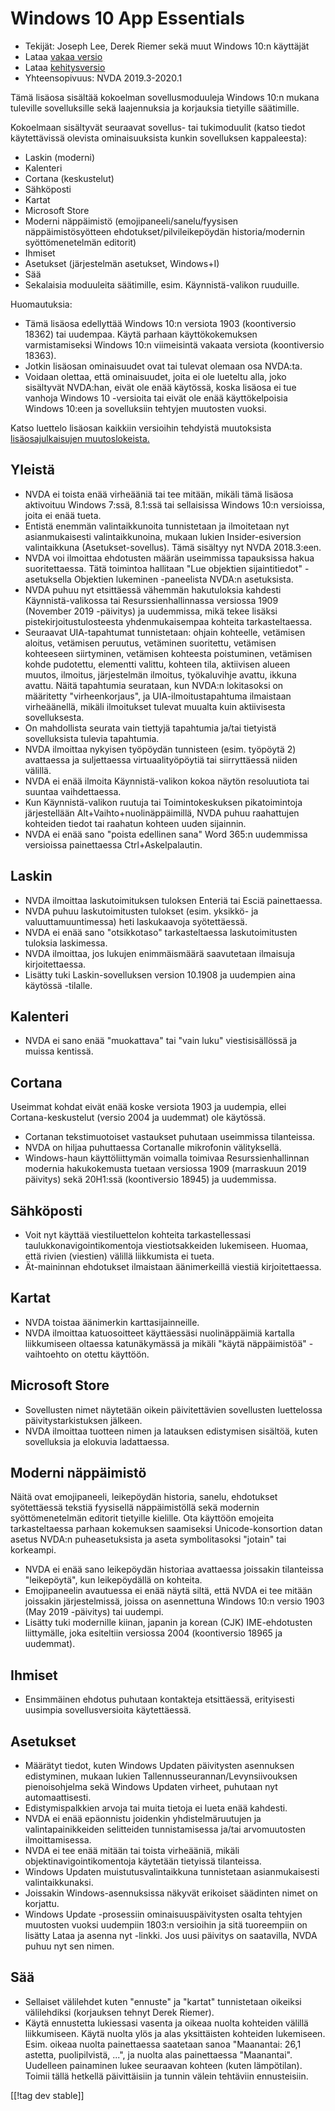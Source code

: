 # Windows 10 App Essentials #

* Tekijät: Joseph Lee, Derek Riemer sekä muut Windows 10:n käyttäjät
* Lataa [vakaa versio][1]
* Lataa [kehitysversio][2]
* Yhteensopivuus: NVDA 2019.3-2020.1

Tämä lisäosa sisältää kokoelman sovellusmoduuleja Windows 10:n mukana
tuleville sovelluksille sekä laajennuksia ja korjauksia tietyille
säätimille.

Kokoelmaan sisältyvät seuraavat sovellus- tai tukimoduulit (katso tiedot
käytettävissä olevista ominaisuuksista kunkin sovelluksen kappaleesta):

* Laskin (moderni)
* Kalenteri
* Cortana (keskustelut)
* Sähköposti
* Kartat
* Microsoft Store
* Moderni näppäimistö (emojipaneeli/sanelu/fyysisen näppäimistösyötteen
  ehdotukset/pilvileikepöydän historia/modernin syöttömenetelmän editorit)
* Ihmiset
* Asetukset (järjestelmän asetukset, Windows+I)
* Sää
* Sekalaisia moduuleita säätimille, esim. Käynnistä-valikon ruuduille.

Huomautuksia:

* Tämä lisäosa edellyttää Windows 10:n versiota 1903 (koontiversio 18362)
  tai uudempaa. Käytä parhaan käyttökokemuksen varmistamiseksi Windows 10:n
  viimeisintä vakaata versiota (koontiversio 18363).
* Jotkin lisäosan ominaisuudet ovat tai tulevat olemaan osa NVDA:ta.
* Voidaan olettaa, että ominaisuudet, joita ei ole lueteltu alla, joko
  sisältyvät NVDA:han, eivät ole enää käytössä, koska lisäosa ei tue vanhoja
  Windows 10 -versioita tai eivät ole enää käyttökelpoisia Windows 10:een ja
  sovelluksiin tehtyjen muutosten vuoksi.

Katso luettelo lisäosan kaikkiin versioihin tehdyistä muutoksista
[lisäosajulkaisujen muutoslokeista.][3]

## Yleistä

* NVDA ei toista enää virheääniä tai tee mitään, mikäli tämä lisäosa
  aktivoituu Windows 7:ssä, 8.1:ssä tai sellaisissa Windows 10:n versioissa,
  joita ei enää tueta.
* Entistä enemmän valintaikkunoita tunnistetaan ja ilmoitetaan nyt
  asianmukaisesti valintaikkunoina, mukaan lukien Insider-esiversion
  valintaikkuna (Asetukset-sovellus). Tämä sisältyy nyt NVDA 2018.3:een.
* NVDA voi ilmoittaa ehdotusten määrän useimmissa tapauksissa hakua
  suoritettaessa. Tätä toimintoa hallitaan "Lue objektien sijaintitiedot"
  -asetuksella Objektien lukeminen -paneelista NVDA:n asetuksista.
* NVDA puhuu nyt etsittäessä vähemmän hakutuloksia kahdesti
  Käynnistä-valikossa tai Resurssienhallinnassa versiossa 1909 (November
  2019 -päivitys) ja uudemmissa, mikä tekee lisäksi
  pistekirjoitustulosteesta yhdenmukaisempaa kohteita tarkasteltaessa.
* Seuraavat UIA-tapahtumat tunnistetaan: ohjain kohteelle, vetämisen
  aloitus, vetämisen peruutus, vetäminen suoritettu, vetämisen kohteeseen
  siirtyminen, vetämisen kohteesta poistuminen, vetämisen kohde pudotettu,
  elementti valittu, kohteen tila, aktiivisen alueen muutos, ilmoitus,
  järjestelmän ilmoitus, työkaluvihje avattu, ikkuna avattu. Näitä
  tapahtumia seurataan, kun NVDA:n lokitasoksi on määritetty
  "virheenkorjaus", ja UIA-ilmoitustapahtuma ilmaistaan virheäänellä, mikäli
  ilmoitukset tulevat muualta kuin aktiivisesta sovelluksesta.
* On mahdollista seurata vain tiettyjä tapahtumia ja/tai tietyistä
  sovelluksista tulevia tapahtumia.
* NVDA ilmoittaa nykyisen työpöydän tunnisteen (esim. työpöytä 2) avattaessa
  ja suljettaessa virtuaalityöpöytiä tai siirryttäessä niiden välillä.
* NVDA ei enää ilmoita Käynnistä-valikon kokoa  näytön resoluutiota tai
  suuntaa vaihdettaessa.
* Kun Käynnistä-valikon ruutuja tai Toimintokeskuksen pikatoimintoja
  järjestellään Alt+Vaihto+nuolinäppäimillä, NVDA puhuu raahattujen
  kohteiden tiedot tai raahatun kohteen uuden sijainnin.
* NVDA ei enää sano "poista edellinen sana" Word 365:n uudemmissa versioissa
  painettaessa Ctrl+Askelpalautin.

## Laskin

* NVDA ilmoittaa laskutoimituksen tuloksen Enteriä tai Esciä painettaessa.
* NVDA puhuu laskutoimitusten tulokset (esim. yksikkö- ja
  valuuttamuuntimessa) heti laskukaavoja syötettäessä.
* NVDA ei enää sano "otsikkotaso" tarkasteltaessa laskutoimitusten tuloksia
  laskimessa.
* NVDA ilmoittaa, jos lukujen enimmäismäärä saavutetaan ilmaisuja
  kirjoitettaessa.
* Lisätty tuki Laskin-sovelluksen version 10.1908 ja uudempien aina käytössä
  -tilalle.

## Kalenteri

* NVDA ei sano enää "muokattava" tai "vain luku" viestisisällössä ja muissa
  kentissä.

## Cortana

Useimmat kohdat eivät enää koske versiota 1903 ja uudempia, ellei
Cortana-keskustelut (versio 2004 ja uudemmat) ole käytössä.

* Cortanan tekstimuotoiset vastaukset puhutaan useimmissa tilanteissa.
* NVDA on hiljaa puhuttaessa Cortanalle mikrofonin välityksellä.
* Windows-haun käyttöliittymän voimalla toimivaa Resurssienhallinnan
  modernia hakukokemusta tuetaan versiossa 1909 (marraskuun 2019 päivitys)
  sekä 20H1:ssä (koontiversio 18945) ja uudemmissa.

## Sähköposti

* Voit nyt käyttää viestiluettelon kohteita tarkastellessasi
  taulukkonavigointikomentoja viestiotsakkeiden lukemiseen. Huomaa, että
  rivien (viestien) välillä liikkumista ei tueta.
* Ät-maininnan ehdotukset ilmaistaan äänimerkeillä viestiä kirjoitettaessa.

## Kartat

* NVDA toistaa äänimerkin karttasijainneille.
* NVDA ilmoittaa katuosoitteet käyttäessäsi nuolinäppäimiä kartalla
  liikkumiseen oltaessa katunäkymässä ja mikäli "käytä näppäimistöä"
  -vaihtoehto on otettu käyttöön.

## Microsoft Store

* Sovellusten nimet näytetään oikein päivitettävien sovellusten luettelossa
  päivitystarkistuksen jälkeen.
* NVDA ilmoittaa tuotteen nimen ja latauksen edistymisen sisältöä, kuten
  sovelluksia ja elokuvia ladattaessa.

## Moderni näppäimistö

Näitä ovat emojipaneeli, leikepöydän historia, sanelu, ehdotukset
syötettäessä tekstiä fyysisellä näppäimistöllä sekä modernin
syöttömenetelmän editorit tietyille kielille. Ota käyttöön emojeita
tarkasteltaessa parhaan kokemuksen saamiseksi Unicode-konsortion datan
asetus NVDA:n puheasetuksista ja aseta symbolitasoksi "jotain" tai
korkeampi.

* NVDA ei enää sano leikepöydän historiaa avattaessa joissakin tilanteissa
  "leikepöytä", kun leikepöydällä on kohteita.
* Emojipaneelin avautuessa ei enää näytä siltä, että NVDA  ei tee mitään
  joissakin järjestelmissä, joissa on asennettuna Windows 10:n versio 1903
  (May 2019 -päivitys) tai uudempi.
* Lisätty tuki modernille kiinan, japanin ja korean (CJK) IME-ehdotusten
  liittymälle, joka esiteltiin versiossa 2004 (koontiversio 18965 ja
  uudemmat).

## Ihmiset

* Ensimmäinen ehdotus puhutaan kontakteja etsittäessä, erityisesti uusimpia
  sovellusversioita käytettäessä.

## Asetukset

* Määrätyt tiedot, kuten Windows Updaten päivitysten asennuksen edistyminen,
  mukaan lukien Tallennusseurannan/Levynsiivouksen pienoisohjelma sekä
  Windows Updaten virheet, puhutaan nyt automaattisesti.
* Edistymispalkkien arvoja tai muita tietoja ei lueta enää kahdesti.
* NVDA ei enää epäonnistu joidenkin yhdistelmäruutujen ja
  valintapainikkeiden selitteiden tunnistamisessa ja/tai arvomuutosten
  ilmoittamisessa.
* NVDA ei tee enää mitään tai toista virheääniä, mikäli
  objektinavigointikomentoja käytetään tietyissä tilanteissa.
* Windows Updaten muistutusvalintaikkuna tunnistetaan asianmukaisesti
  valintaikkunaksi.
* Joissakin Windows-asennuksissa näkyvät erikoiset säädinten nimet on
  korjattu.
* Windows Update -prosessiin ominaisuuspäivitysten osalta tehtyjen muutosten
  vuoksi uudempiin 1803:n versioihin ja sitä tuoreempiin  on lisätty Lataa
  ja asenna nyt -linkki. Jos uusi päivitys on saatavilla, NVDA puhuu nyt sen
  nimen.

## Sää

* Sellaiset välilehdet kuten "ennuste" ja "kartat" tunnistetaan oikeiksi
  välilehdiksi (korjauksen tehnyt Derek Riemer).
* Käytä ennustetta lukiessasi vasenta ja oikeaa nuolta kohteiden välillä
  liikkumiseen. Käytä nuolta ylös ja alas yksittäisten kohteiden
  lukemiseen. Esim.  oikeaa nuolta painettaessa saatetaan sanoa "Maanantai:
  26,1 astetta, puolipilvistä, ...", ja nuolta alas painettaessa
  "Maanantai". Uudelleen painaminen lukee seuraavan kohteen (kuten
  lämpötilan). Toimii tällä hetkellä päivittäisiin ja tunnin välein
  tehtäviin ennusteisiin.

[[!tag dev stable]]

[1]: https://addons.nvda-project.org/files/get.php?file=w10

[2]: https://addons.nvda-project.org/files/get.php?file=w10-dev

[3]: https://github.com/josephsl/wintenapps/wiki/w10changelog
